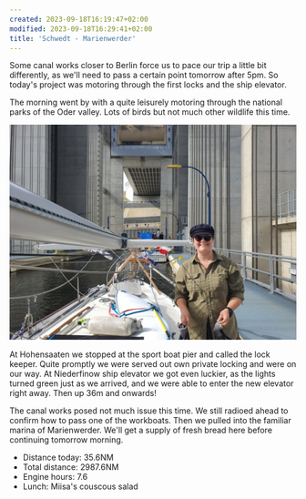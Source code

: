 ```yaml
---
created: 2023-09-18T16:19:47+02:00
modified: 2023-09-18T16:29:41+02:00
title: 'Schwedt - Marienwerder'
---
```


Some canal works closer to Berlin force us to pace our trip a little bit differently, as we'll need to pass a certain point tomorrow after 5pm. So today's project was motoring through the first locks and the ship elevator.

The morning went by with a quite leisurely motoring through the national parks of the Oder valley. Lots of birds but not much other wildlife this time.

![Image](../2023/96f1d5dc92bd7c76b43188f4115b3a30.jpg) 

At Hohensaaten we stopped at the sport boat pier and called the lock keeper. Quite promptly we were served out own private locking and were on our way. At Niederfinow ship elevator we got even luckier, as the lights turned green just as we arrived, and we were able to enter the new elevator right away. Then up 36m and onwards!

The canal works posed not much issue this time. We still radioed ahead to confirm how to pass one of the workboats. Then we pulled into the familiar marina of Marienwerder. We'll get a supply of fresh bread here before continuing tomorrow morning.

* Distance today: 35.6NM
* Total distance: 2987.6NM
* Engine hours: 7.6
* Lunch: Miisa's couscous salad
